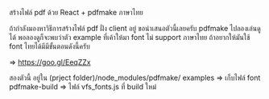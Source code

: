 สร้างไฟล์ pdf ด้วย React + pdfmake ภาษาไทย

ถ้ากำลังมองหาวิธีการสร้างไฟล์ pdf ฝั่ง client อยู่ ขอนำเสนอตัวนี้เลยครับ pdfmake ไปลองเล่นดูได้ พอลองดูก็จะพบว่าตัว example ที่เค้าให้มา font ไม่ support ภาษาไทย ถ้าอยากให้มันใช้ font ไทยได้มีมีขั้นตอนดังนี้ครับ

  => https://goo.gl/EeqZZx


สองตัวนี้ อยู่ใน  (prject folder)/node_modules/pdfmake/
examples => เก็บไฟล์ font 
pdfmake-build => ไฟล์ vfs_fonts.js ที่ build ใหม่